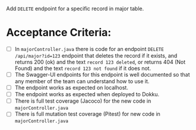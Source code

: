 Add `DELETE` endpoint for a specific record in major table.

# Acceptance Criteria:

- [ ] In `majorController.java` there is code for an 
      endpoint `DELETE /api/major?id=123` endpoint 
      that deletes the record if it exists, and returns 200 (ok) and 
      the text `record 123 deleted`, or returns 404 (Not Found) and
      the text `record 123 not found` if it does not.
- [ ] The Swagger-UI endpoints for this endpoint is well documented
      so that any member of the team can understand how to use it.
- [ ] The endpoint works as expected on localhost.
- [ ] The endpoint works as expected when deployed to Dokku.
- [ ] There is full test coverage (Jacoco) for the new code in 
      `majorController.java`
- [ ] There is full mutation test coverage (Pitest) for new code in
      `majorController.java`
